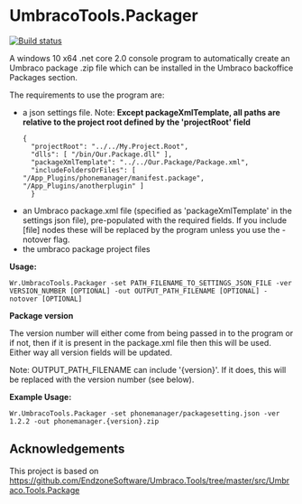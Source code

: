  UmbracoTools.Packager
======================

[![Build status](https://ci.appveyor.com/api/projects/status/3p1vyxh8vkrcy0si?svg=true)](https://ci.appveyor.com/project/willroscoe/umbracotools-packager)

A windows 10 x64 .net core 2.0 console program to automatically create an Umbraco package .zip file which can be installed in the Umbraco backoffice Packages section.

The requirements to use the program are:
- a json settings file. Note: **Except packageXmlTemplate, all paths are relative to the project root defined by  the 'projectRoot' field**
  ```
  {
    "projectRoot": "../../My.Project.Root",
    "dlls": [ "/bin/Our.Package.dll" ],
    "packageXmlTemplate": "../../Our.Package/Package.xml",
    "includeFoldersOrFiles": [ "/App_Plugins/phonemanager/manifest.package", "/App_Plugins/anotherplugin" ]
    }
    ```
- an Umbraco package.xml file (specified as 'packageXmlTemplate' in the settings json file), pre-populated with the required fields. If you include [file] nodes these will be replaced by the program unless you use the -notover flag.
- the umbraco package project files

**Usage:**

```Wr.UmbracoTools.Packager -set PATH_FILENAME_TO_SETTINGS_JSON_FILE -ver VERSION_NUMBER [OPTIONAL] -out OUTPUT_PATH_FILENAME [OPTIONAL] -notover [OPTIONAL]```

**Package version**

The version number will either come from being passed in to the program or if not, then if it is present in the package.xml file then this will be used. Either way all version fields will be updated.

Note: OUTPUT_PATH_FILENAME can include '{version}'. If it does, this will be replaced with the version number (see below). 

**Example Usage:**

```Wr.UmbracoTools.Packager -set phonemanager/packagesetting.json -ver 1.2.2 -out phonemanager.{version}.zip```

## Acknowledgements
This project is based on https://github.com/EndzoneSoftware/Umbraco.Tools/tree/master/src/Umbraco.Tools.Package

